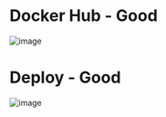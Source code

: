 # Docker Hub - Good

![image](https://github.com/user-attachments/assets/d8baa292-5a41-4997-a09a-4eeb5cbc01d2)


# Deploy - Good

![image](https://github.com/user-attachments/assets/913ddb9d-a2e3-4ae4-a527-101dd240dd3b)
